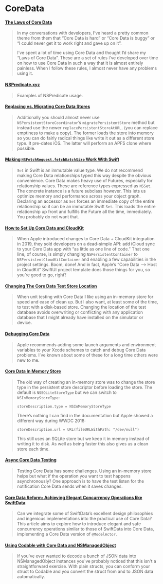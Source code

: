 # CoreData

#### [The Laws of Core Data](http://davedelong.com/blog/2018/05/09/the-laws-of-core-data/)

> In my conversations with developers, I’ve heard a pretty common theme from them that “Core Data is hard” or “Core Data is buggy” or “I could never get it to work right and gave up on it”.
>
> I’ve spent a lot of time using Core Data and thought I’d share my “Laws of Core Data”. These are a set of rules I’ve developed over time on how to use Core Data in such a way that it is almost entirely painless. When I follow these rules, I almost never have any problems using it.

#### [NSPredicate.xyz](https://nspredicate.xyz)

> Examples of NSPredicate usage.

#### [Replacing vs. Migrating Core Data Stores](https://mjtsai.com/blog/2021/03/31/replacing-vs-migrating-core-data-stores/)

> Additionally you should almost never use `NSPersistentStoreCoordinator`’s `migratePersistentStore` method but instead use the newer `replacePersistentStoreAtURL`. (you can replace emptiness to make a copy). The former loads the store into memory so you can do fairly radical things like write it out as a different store type. It pre-dates iOS. The latter will perform an APFS clone where possible.

#### [Making `NSFetchRequest.fetchBatchSize` Work With Swift](https://mjtsai.com/blog/2021/03/31/making-nsfetchrequest-fetchbatchsize-work-with-swift/)

> `Set` in Swift is an immutable value type. We do not recommend making Core Data relationships typed this way despite the obvious convenience. Core Data makes heavy use of Futures, especially for relationship values. These are reference types expressed as `NSSet`. The concrete instance is a future subclass however. This lets us optimize memory and performance across your object graph. Declaring an accessor as `Set` forces an immediate copy of the entire relationship so it can be an immutable Swift `Set`. This loads the entire relationship up front and fulfills the Future all the time, immediately. You probably do not want that.

#### [How to Set Up Core Data and CloudKit](https://beckyhansmeyer.com/2021/03/30/how-to-set-up-core-data-cloudkit-and-swiftui-when-you-havent-the-faintest-clue-what-youre-doing/)

> When Apple introduced changes to Core Data + CloudKit integration in 2019, they sold developers on a dead-simple API: add iCloud sync to your Core Data app with “as little as one line of code.” That one line, of course, is simply changing `NSPersistentContainer` to `NSPersistentCloudKitContainer` and enabling a few capabilities in the project settings. Boom, done! And in fact, Apple’s “Core Data –> Host in CloudKit” SwiftUI project template does those things for you, so you’re good to go, right?

#### [Changing The Core Data Test Store Location](https://useyourloaf.com/blog/changing-the-core-data-test-store-location/)

> When unit testing with Core Data I like using an in-memory store for speed and ease of clean up. But I also want, at least some of the time, to test with a disk-based store. Changing the location of the test database avoids overwriting or conflicting with any application database that I might already have installed on the simulator or device.

#### [Debugging Core Data](https://useyourloaf.com/blog/debugging-core-data/)

> Apple recommends adding some launch arguments and environment variables to your Xcode schemes to catch and debug Core Data problems. I’ve known about some of these for a long time others were new to me.

#### [Core Data In Memory Store](https://useyourloaf.com/blog/core-data-in-memory-store/)

> The old way of creating an in-memory store was to change the store type in the persistent store descriptor before loading the store. The default is `NSSQLiteStoreType` but we can switch to `NSInMemoryStoreType`:
>
> `storeDescription.type = NSInMemoryStoreType`
>
> There’s nothing I can find in the documentation but Apple showed a different way during WWDC 2018:
>
> `storeDescription.url = URL(fileURLWithPath: "/dev/null")`
>
> This still uses an SQLite store but we keep it in memory instead of writing it to disk. As well as being faster this also gives us a clean store each time.

#### [Async Core Data Testing](https://useyourloaf.com/blog/async-core-data-testing/)

> Testing Core Data has some challenges. Using an in-memory store helps but what if the operation you want to test happens asynchronously? One approach is to have the test listen for the notification Core Data sends when it saves changes.

#### [Core Data Reform: Achieving Elegant Concurrency Operations like SwiftData](https://fatbobman.com/en/posts/core-data-reform-achieving-elegant-concurrency-operations-like-swiftdata/)

> Can we integrate some of SwiftData’s excellent design philosophies and ingenious implementations into the practical use of Core Data? This article aims to explore how to introduce elegant and safe concurrency operations similar to those of SwiftData into Core Data, implementing a Core Data version of `@ModelActor`.

#### [Using Codable with Core Data and NSManagedObject](https://www.donnywals.com/using-codable-with-core-data-and-nsmanagedobject/)

> If you've ever wanted to decode a bunch of JSON data into NSManagedObject instances you've probably noticed that this isn't a straightforward exercise. With plain structs, you can conform your struct to Codable and you convert the struct from and to JSON data automatically.

